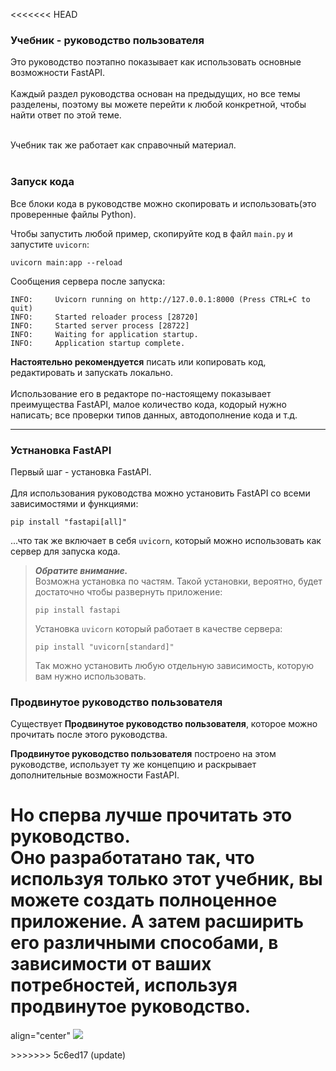 <<<<<<< HEAD
<h3>Учебник - руководство пользователя</h3>

Это руководство поэтапно показывает как использовать основные возможности FastAPI.<br>
<br>
Каждый раздел руководства основан на предыдущих, но все темы разделены, поэтому вы можете перейти к любой конкретной, 
чтобы найти ответ по этой теме.<br><br>

Учебник так же работает как справочный материал.<br><br>

<h3>Запуск кода</h3>
Все блоки кода в руководстве можно скопировать и использовать(это проверенные файлы Python).<br>

Чтобы запустить любой пример, скопируйте код в файл `main.py` и запустите `uvicorn`:

```commandline
uvicorn main:app --reload
```

Сообщения сервера после запуска:

```
INFO:     Uvicorn running on http://127.0.0.1:8000 (Press CTRL+C to quit)
INFO:     Started reloader process [28720]
INFO:     Started server process [28722]
INFO:     Waiting for application startup.
INFO:     Application startup complete.
```

**Настоятельно рекомендуется** писать или копировать код, редактировать и запускать локально.<br><br>
Использование его в редакторе по-настоящему показывает преимущества FastAPI, малое количество кода, кодорый нужно 
написать; все проверки типов данных, автодополнение кода и т.д.

***

<h3>Устнановка FastAPI</h3>

Первый шаг - установка FastAPI.<br><br>
Для использования руководства можно установить FastAPI со всеми зависимостями и функциями:

```
pip install "fastapi[all]"
```

...что так же включает в себя `uvicorn`, который можно использовать как сервер для запуска кода.<br>

>***Обратите внимание.***<br> Возможна установка по частям. Такой установки, вероятно, будет достаточно чтобы развернуть
> приложение:
>```
>pip install fastapi
>```
>Установка `uvicorn` который работает в качестве сервера:
> ```
>pip install "uvicorn[standard]"
>```
> Так можно установить любую отдельную зависимость, которую вам нужно использовать.

<h3>Продвинутое руководство пользователя</h3>

Существует **Продвинутое руководство пользователя**, которое можно прочитать после этого руководства.<br>

**Продвинутое руководство пользователя** построено на этом руководстве, использует ту же концепцию и раскрывает 
дополнительные возможности FastAPI.<br>

Но сперва лучше прочитать это руководство.<br>
Оно разработатано так, что используя только этот учебник, вы можете создать полноценное приложение. А затем расширить 
его различными способами, в зависимости от ваших потребностей, используя продвинутое руководство.
=======
<p> align="center" 
<img src="https://fastapi.tiangolo.com/img/logo-margin/logo-teal.png">
</p>
>>>>>>> 5c6ed17 (update)
